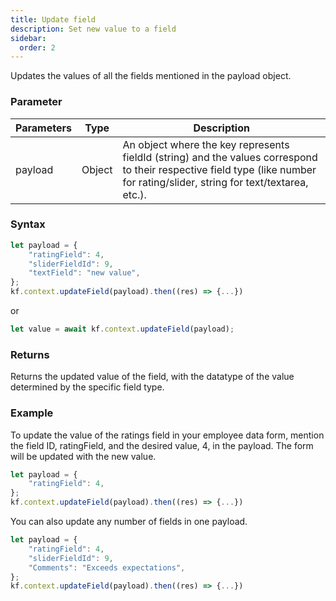 ```yaml
---
title: Update field
description: Set new value to a field
sidebar:
  order: 2
---
```


Updates the values of all the fields mentioned in the payload object.

### Parameter

| Parameters | Type   | Description                                                                                                                                                                   |
| ---------- | ------ | ----------------------------------------------------------------------------------------------------------------------------------------------------------------------------- |
| payload    | Object | An object where the key represents fieldId (string) and the values correspond to their respective field type (like number for rating/slider, string for text/textarea, etc.). |

### Syntax

```js
let payload = {
    "ratingField": 4,
    "sliderFieldId": 9,
    "textField": "new value",
};
kf.context.updateField(payload).then((res) => {...})
```

or

```js
let value = await kf.context.updateField(payload);
```

### Returns

Returns the updated value of the field, with the datatype of the value determined by the specific field type.

### Example

To update the value of the ratings field in your employee data form, mention the field ID, ratingField, and the desired value, 4, in the payload. The form will be updated with the new value.

```js
let payload = {
    "ratingField": 4,
};
kf.context.updateField(payload).then((res) => {...})
```

You can also update any number of fields in one payload.

```js
let payload = {
    "ratingField": 4,
    "sliderFieldId": 9,
    "Comments": "Exceeds expectations",
};
kf.context.updateField(payload).then((res) => {...})
```

